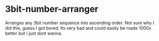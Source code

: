 # 3bit-number-arranger
Arranges any 3bit number sequence into ascending order. Not sure why I did this, guess I got bored. Its very bad and could easily be made 1000x better but I just dont wanna.
